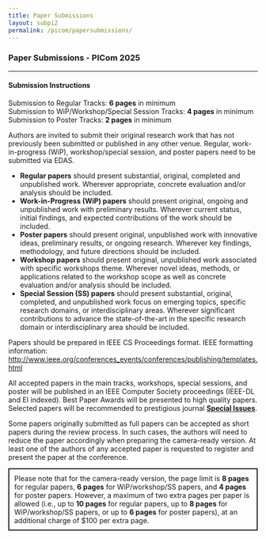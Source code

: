 ```yaml
---
title: Paper Submissions
layout: subpi2
permalink: /picom/papersubmissions/
---
```


<h3>Paper Submissions - PICom 2025</h3>

<hr/>
<p>
<h4>Submission Instructions</h4>
 Submission to Regular Tracks: <b> 6 pages</b> in minimum<br>
 Submission to WiP/Workshop/Special Session Tracks: <b>4 pages</b> in minimum<br>
 Submission to Poster Tracks: <b>2 pages</b> in minimum<br>
 <!-- Submission to Late Breaking Innovation Tracks: <b>4-8</b> pages<br> -->
</p>

<p>Authors are invited to submit their original research work that has not previously been submitted or published in any other venue. Regular, work-in-progress (WiP), workshop/special session, and poster papers need to be submitted via EDAS.
<!-- (<a href="https://edas.info/N32365" target =_new>https://edas.info/N32365</a>). -->
</p><p>
<ul>
<li><b>Regular papers</b> should present substantial, original, completed and unpublished work. Wherever appropriate, concrete evaluation and/or analysis should be included.</li>
<li><b>Work-in-Progress (WiP) papers</b> should present original, ongoing and unpublished work with preliminary results. Wherever current status, initial findings, and expected contributions of the work should be included.</li>
<li><b>Poster papers</b> should present original, unpublished work with innovative ideas, preliminary results, or ongoing research. Wherever key findings, methodology, and future directions should be included.</li>
<li><b>Workshop papers</b> should present original, unpublished work associated with specific workshops theme. Wherever novel ideas, methods, or applications related to the workshop scope as well as concrete evaluation and/or analysis should be included.</li>
<li><b>Special Session (SS) papers</b> should present substantial, original, completed, and unpublished work focus on emerging topics, specific research domains, or interdisciplinary areas. Wherever significant contributions to advance the state-of-the-art in the specific research domain or interdisciplinary area should be included.</li>
<!-- <li><b>Late Breaking Innovation (LBI) papers</b> should present cutting-edge research across all CyberSciTech topics. LBI submissions will undergo a review process, and those accepted will be included in the conference program as either Regular or WiP papers, based on their quality, novelty, and completeness.</li> -->
</ul>
</p><p>
Papers should be prepared in IEEE CS Proceedings format. IEEE formatting information: <a href="http://www.ieee.org/conferences_events/conferences/publishing/templates.html" target=_new>http://www.ieee.org/conferences_events/conferences/publishing/templates.html</a>
</p><p>
All accepted papers in the main tracks, workshops, special sessions, and poster will be published in an IEEE Computer Society proceedings (IEEE-DL and EI indexed).
Best Paper Awards will be presented to high quality papers. Selected papers will be recommended to prestigious journal <b>
<a href="http://cyber-science.org/2025/special-issues/" target=_new>Special Issues</a></b>. 
</p><p>
Some papers originally submitted as full papers can be accepted as short papers during the review process. In such cases, the authors will need to reduce the paper accordingly when preparing the camera-ready version. At least one of the authors of any accepted paper is requested to register and present the paper at the conference.
</p><p>
 <div style="border: 2px solid; padding: 10px 10px 10px 10px;">
Please note that for the camera-ready version, the page limit is <b>8 pages</b> for regular papers, <b>6 pages</b> for WiP/workshop/SS papers, and <b>4 pages</b> for poster papers. However, a maximum of two extra pages per paper is allowed (i.e., up to <b>10 pages</b> for regular papers, up to <b>8 pages</b> for WiP/workshop/SS papers, or up to <b>6 pages</b> for poster papers), at an additional charge of $100 per extra page.
</div>
</p>
